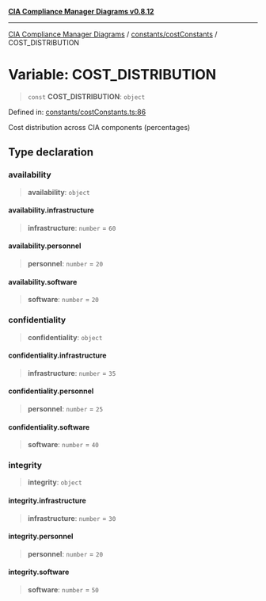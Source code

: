 [**CIA Compliance Manager Diagrams v0.8.12**](../../../README.md)

***

[CIA Compliance Manager Diagrams](../../../modules.md) / [constants/costConstants](../README.md) / COST\_DISTRIBUTION

# Variable: COST\_DISTRIBUTION

> `const` **COST\_DISTRIBUTION**: `object`

Defined in: [constants/costConstants.ts:86](https://github.com/Hack23/cia-compliance-manager/blob/e7811142a771ec75716a7ce3a0d60f18cb91cd06/src/constants/costConstants.ts#L86)

Cost distribution across CIA components (percentages)

## Type declaration

### availability

> **availability**: `object`

#### availability.infrastructure

> **infrastructure**: `number` = `60`

#### availability.personnel

> **personnel**: `number` = `20`

#### availability.software

> **software**: `number` = `20`

### confidentiality

> **confidentiality**: `object`

#### confidentiality.infrastructure

> **infrastructure**: `number` = `35`

#### confidentiality.personnel

> **personnel**: `number` = `25`

#### confidentiality.software

> **software**: `number` = `40`

### integrity

> **integrity**: `object`

#### integrity.infrastructure

> **infrastructure**: `number` = `30`

#### integrity.personnel

> **personnel**: `number` = `20`

#### integrity.software

> **software**: `number` = `50`
